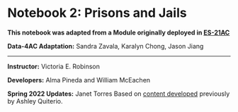 # Notebook 2: Prisons and Jails

**This notebook was adapted from a Module originally deployed in [ES-21AC](https://github.com/ds-modules/ES-21AC-sp20)**

**Data-4AC Adaptation:** Sandra Zavala, Karalyn Chong, Jason Jiang

----


**Instructor:** Victoria E. Robinson

**Developers:** Alma Pineda and William McEachen

**Spring 2022 Updates:** Janet Torres
Based on [content developed](https://github.com/ds-modules/ES-21AC-SP19) previously by Ashley Quiterio.
